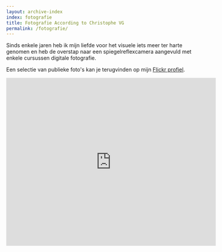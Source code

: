 ```yaml
---
layout: archive-index
index: fotografie
title: Fotografie According to Christophe VG
permalink: /fotografie/
---
```


Sinds enkele jaren heb ik mijn liefde voor het visuele iets meer ter harte
genomen en heb de overstap naar een spiegelreflexcamera aangevuld met enkele
cursussen digitale fotografie.

Een selectie van publieke foto's kan je terugvinden op mijn [Flickr profiel](https://www.flickr.com/christophevg).

<div>
  <center>
  <iframe  src="http://www.flickr.com/slideShow/index.gne?group_id=&amp;user_id=50564098@N03&amp;set_id=&amp;text=" width="560" height="450" frameBorder="0" scrolling="no" align="center">
  </iframe>
</center>
</div>

<br>